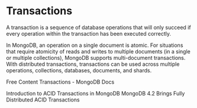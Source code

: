 # Transactions

A transaction is a sequence of database operations that will only succeed if every operation within the transaction has been executed correctly.

In MongoDB, an operation on a single document is atomic. For situations that require atomicity of reads and writes to multiple documents (in a single or multiple collections), MongoDB supports multi-document transactions. With distributed transactions, transactions can be used across multiple operations, collections, databases, documents, and shards.


<ResourceGroupTitle>Free Content</ResourceGroupTitle>
<BadgeLink badgeText='Read' colorScheme="yellow" href='https://www.mongodb.com/docs/manual/core/transactions/'>Transactions - MongoDB Docs</BadgeLink>



<BadgeLink badgeText='Watch' href='https://learn.mongodb.com/learn/course/mongodb-transactions/lesson-1-introduction-to-acid-transactions/learn?page=1'>Introduction to ACID Transactions in MongoDB</BadgeLink>
<BadgeLink badgeText='Watch' href='https://www.youtube.com/watch?v=iuj4Hh5EQvo'>MongoDB 4.2 Brings Fully Distributed ACID Transactions</BadgeLink>







